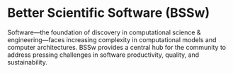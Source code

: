 # Better Scientific Software (BSSw)

Software—the foundation of discovery in computational science & engineering—faces increasing complexity in computational models and computer architectures. BSSw provides a central hub for the community to address pressing challenges in software productivity, quality, and sustainability.

<!---
Slide1 L: ../images/OG_2408_BSSwFellowships.png
Slide1 R: ../Articles/Blog/2024-08-BSSwFellowsOpen2024.md 
Slide2 L: ../Articles/Blog/Articles/Blog/2024-09-better-teams-software-community.md
Slide2 R: ../Articles/Blog/2024-09-inspired-engagement.md
Slide3 L: ../Articles/Blog/2024-09-clarity-and-community-gained.md
Slide3 R: ../CuratedContent/HPCOnlineCourses.md 
Slide4 L: ../CuratedContent/hpcbp-webinars-cc.md
Slide4 R: ../Events/hpcbp-088-inclusive-practices.md
Slide5 L: ../Events/2024-usrse-conf.md
Slide5 R: ../Events/2024-12-virtual-workshop-on-multiproject-cicd.md
Slide6 L: ../Articles/Blog/2024-07-BSSwFellows2023.md
Slide6 R: ../images/Blog_2307_BSSwFellows.png
Slide7 L: ../Articles/Blog/2024-08-BSSw-Science-Improved-Communication.md
Slide7 R: ../CuratedContent/GuideSecuringScientificSoftware.md



--->

<!---
Note: We have had up to 7 L and R panels in the carousel, even if the current carousel may be shorter.

Caution: Blank line after first comment mark (or before last comment mark) causes build failure.
LCM: Saving for use again later
Slide1 L: ../images/OG_2408_BSSwFellowships.png
Slide1 R: ../Articles/Blog/2024-08-BSSwFellowsOpen2024.md 
Slide2 L: ../Articles/Blog/2024-09-inspired-engagement.md
Slide2 R: ../Articles/Blog/2024-09-clarity-and-community-gained.md
Slide3 L: ../Articles/Blog/2024-08-BSSw-Science-Improved-Communication.md
Slide3 R: ../Articles/Blog/2024-08-ACM-REP-23-24.md
Slide4 L: ../CuratedContent/GuideSecuringScientificSoftware.md
Slide4 R: ../CuratedContent/CppCoreGuidelines.md
Slide5 L: ../Events/hpcbp-087-vtkm.md
Slide5 R: ../Events/2024BSSwF_team-learning-workshop.md 
Slide6 L: ../Events/2024-usrse-conf.md
Slide6 R: ../Events/2024-12-virtual-workshop-on-multiproject-cicd.md
Slide7 L: ../Articles/Blog/2024-07-BSSwFellows2023.md
Slide7 R: ../images/Blog_2307_BSSwFellows.png

<!---
[Site Overview](SiteOverview.md)

[Communities Overview](CommunitiesOverview.md)

[Intro to CSE](IntroToCse.md)

[Intro to HPC](IntroToHpc.md)

--->
